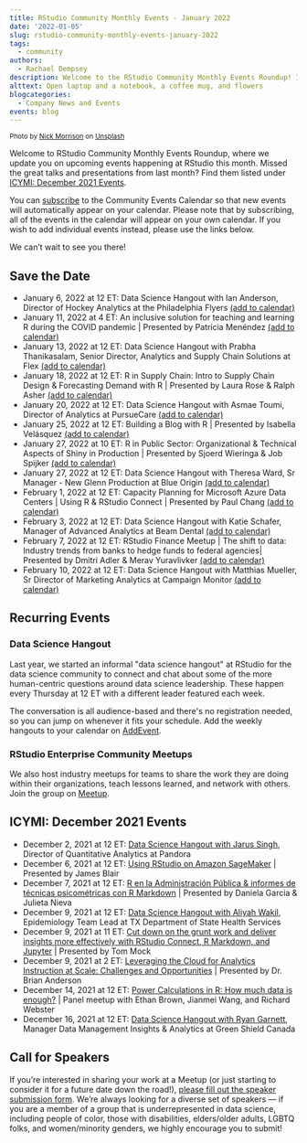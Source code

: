 ```yaml
---
title: RStudio Community Monthly Events - January 2022
date: '2022-01-05'
slug: rstudio-community-monthly-events-january-2022
tags:
  - community
authors:
  - Rachael Dempsey
description: Welcome to the RStudio Community Monthly Events Roundup! In this post, we update you on the great community events happening at RStudio.
alttext: Open laptop and a notebook, a coffee mug, and flowers
blogcategories:
  - Company News and Events
events: blog
---
```

<sup>
Photo by <a href="https://unsplash.com/@nickmorrison?utm_source=unsplash&utm_medium=referral&utm_content=creditCopyText">Nick Morrison</a> on <a href="https://unsplash.com/?utm_source=unsplash&utm_medium=referral&utm_content=creditCopyText">Unsplash</a>
</sup>

Welcome to RStudio Community Monthly Events Roundup, where we update you on upcoming events happening at RStudio this month. Missed the great talks and presentations from last month? Find them listed under [ICYMI: December 2021 Events](#icymi-december-2021-events).

You can <a href="https://www.addevent.com/calendar/wT379734" target = "_blank">subscribe</a> to the Community Events Calendar so that new events will automatically appear on your calendar. Please note that by subscribing, all of the events in the calendar will appear on your own calendar. If you wish to add individual events instead, please use the links below.

We can’t wait to see you there!

## Save the Date

* January 6, 2022 at 12 ET: Data Science Hangout with Ian Anderson, Director of Hockey Analytics at the Philadelphia Flyers <a href="https://www.addevent.com/event/Qv9211919" target = "_blank">(add to calendar)</a>
* January 11, 2022 at 4 ET: An inclusive solution for teaching and learning R during the COVID pandemic | Presented by Patricia Menéndez <a href="https://www.addevent.com/event/gC11155394" target = "_blank">(add to calendar)</a>
* January 13, 2022 at 12 ET: Data Science Hangout with Prabha Thanikasalam, Senior Director, Analytics and Supply Chain Solutions at Flex <a href="https://www.addevent.com/event/Qv9211919" target = "_blank">(add to calendar)</a>
* January 18, 2022 at 12 ET: R in Supply Chain: Intro to Supply Chain Design & Forecasting Demand with R | Presented by Laura Rose & Ralph Asher <a href="https://www.addevent.com/event/by10435991" target = "_blank">(add to calendar)</a>
* January 20, 2022 at 12 ET: Data Science Hangout with Asmae Toumi, Director of Analytics at PursueCare <a href="https://www.addevent.com/event/Qv9211919" target = "_blank">(add to calendar)</a>
* January 25, 2022 at 12 ET: Building a Blog with R | Presented by Isabella Velásquez <a href="https://www.addevent.com/event/mS11158422" target = "_blank">(add to calendar)</a>
* January 27, 2022 at 10 ET: R in Public Sector: Organizational & Technical Aspects of Shiny in Production | Presented by Sjoerd Wieringa & Job Spijker <a href="https://www.addevent.com/event/rV10488631" target = "_blank">(add to calendar)</a>
* January 27, 2022 at 12 ET: Data Science Hangout with Theresa Ward, Sr Manager - New Glenn Production at Blue Origin <a href="https://www.addevent.com/event/Qv9211919" target = "_blank">(add to calendar)</a>
* February 1, 2022 at 12 ET: Capacity Planning for Microsoft Azure Data Centers | Using R & RStudio Connect | Presented by Paul Chang <a href="https://www.addevent.com/event/Py10759092/" target = "_blank">(add to calendar)</a>
* February 3, 2022 at 12 ET: Data Science Hangout with Katie Schafer, Manager of Advanced Analytics at Beam Dental <a href="https://www.addevent.com/event/Qv9211919" target = "_blank">(add to calendar)</a>
* February 7, 2022 at 12 ET: RStudio Finance Meetup | The shift to data: Industry trends from banks to hedge funds to federal agencies| Presented by Dmitri Adler & Merav Yuravlivker <a href="https://www.addevent.com/event/Rc10480836" target = "_blank">(add to calendar)</a>
* February 10, 2022 at 12 ET: Data Science Hangout with Matthias Mueller, Sr Director of Marketing Analytics at Campaign Monitor <a href="https://www.addevent.com/event/Qv9211919" target = "_blank">(add to calendar)</a>
 
## Recurring Events

### Data Science Hangout

Last year, we started an informal "data science hangout" at RStudio for the data science community to connect and chat about some of the more human-centric questions around data science leadership. These happen every Thursday at 12 ET with a different leader featured each week. 

The conversation is all audience-based and there's no registration needed, so you can jump on whenever it fits your schedule. Add the weekly hangouts to your calendar on <a href="https://www.addevent.com/event/Qv9211919" target = "_blank" rel = "noopener noreferrer">AddEvent</a>.

### RStudio Enterprise Community Meetups

We also host industry meetups for teams to share the work they are doing within their organizations, teach lessons learned, and network with others. Join the group on <a href="https://www.meetup.com/RStudio-Enterprise-Community-Meetup/" target = "_blank" rel = "noopener noreferrer">Meetup</a>.

## ICYMI: December 2021 Events

* December 2, 2021 at 12 ET: <a href="https://youtu.be/jyzmOBe4qKY" target = "_blank">Data Science Hangout with Jarus Singh</a>, Director of Quantitative Analytics at Pandora
* December 6, 2021 at 12 ET: <a href="https://youtu.be/fmgSVRWgXDg" target = "_blank"> Using RStudio on Amazon SageMaker</a> | Presented by James Blair
* December 7, 2021 at 12 ET: <a href="https://youtu.be/vIiQJY5V__E" target = "_blank">R en la Administración Pública & informes de técnicas psicométricas con R Markdown</a> | Presented by Daniela Garcia & Julieta Nieva
* December 9, 2021 at 12 ET: <a href="https://youtu.be/G1NThC90ZF8" target = "_blank">Data Science Hangout with Aliyah Wakil</a>, Epidemiology Team Lead at TX Department of State Health Services
* December 9, 2021 at 11 ET: <a href="https://youtu.be/6nz_N_xA3I8" target = "_blank">Cut down on the grunt work and deliver insights more effectively with RStudio Connect, R Markdown, and Jupyter</a> | Presented by Tom Mock
* December 9, 2021 at 2 ET: <a href="https://youtu.be/-kDO_Y8SctU" target = "_blank">Leveraging the Cloud for Analytics Instruction at Scale: Challenges and Opportunities</a> | Presented by Dr. Brian Anderson
* December 14, 2021 at 12 ET: <a href="https://www.meetup.com/RStudio-Enterprise-Community-Meetup/events/281675939/" target = "_blank">Power Calculations in R: How much data is enough?</a> | Panel meetup with Ethan Brown, Jianmei Wang, and Richard Webster
* December 16, 2021 at 12 ET: <a href="https://youtu.be/rCrKIioEO_Q" target = "_blank">Data Science Hangout with Ryan Garnett</a>, Manager Data Management Insights & Analytics at Green Shield Canada

## Call for Speakers

If you’re interested in sharing your work at a Meetup (or just starting to consider it for a future date down the road!), <a href="https://forms.gle/EtXMpSoTfhpGopiS8" target = "_blank" rel = "noopener noreferrer">please fill out the speaker submission form</a>. We’re always looking for a diverse set of speakers — if you are a member of a group that is underrepresented in data science, including people of color, those with disabilities, elders/older adults, LGBTQ folks, and women/minority genders, we highly encourage you to submit!
